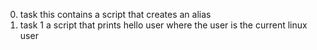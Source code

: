 0. task this contains  a script that creates an alias
1. task 1 a script that prints hello user where the user is the current linux user
